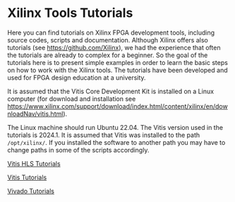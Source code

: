 # Xilinx Tools Tutorials

Here you can find tutorials on Xilinx FPGA development tools, including source codes, scripts and documentation. Although Xilinx offers also tutorials (see https://github.com/Xilinx), we had the experience that often the tutorials are already to complex for a beginner. So the goal of the tutorials here is to present simple examples in order to learn the basic steps on how to work with the Xilinx tools. The tutorials have been developed and used for FPGA design education at a university.

It is assumed that the Vitis Core Development Kit is installed on a Linux computer (for download and installation see https://www.xilinx.com/support/download/index.html/content/xilinx/en/downloadNav/vitis.html).

The Linux machine should run Ubuntu 22.04. The Vitis version used in the tutorials is 2024.1. It is assumed that Vitis was installed to the path `/opt/xilinx/`. If you installed the software to another path you may have to change paths in some of the scripts accordingly.


[Vitis HLS Tutorials](vitis_hls/hls_overview.md)

[Vitis Tutorials](vitis/vitis_overview.md)

[Vivado Tutorials](vivado/vivado_overview.md)